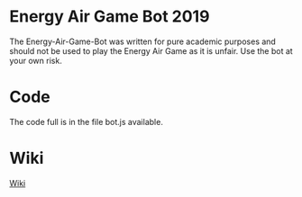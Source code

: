 # Energy Air Game Bot 2019
The Energy-Air-Game-Bot was written for pure academic purposes and should not be used to play the Energy Air Game as it is unfair. Use the bot at your own risk.

# Code 
The code full is in the file bot.js available.

# Wiki
[Wiki](https://github.com/Svenwas3f/energy-Air-game-Bot-2019/wiki)


